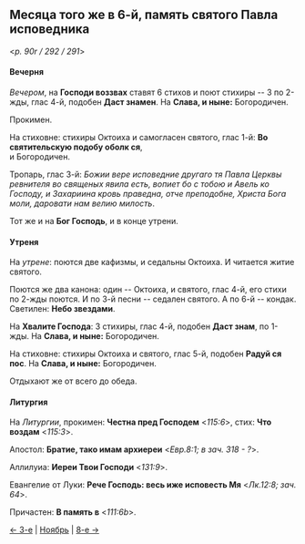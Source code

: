 
## Месяца того же в 6-й, память святого Павла исповедника

<*p. 90r / 292 / 291*>

#### Вечерня

*Вечером*, на **Господи воззвах** ставят 6 стихов и поют стихиры -- 3 по 2-жды, глас 4-й, 
подобен **Даст знамен**. На **Слава, и ныне:** Богородичен. 
 
Прокимен. 
 
На стиховне: стихиры Октоиха и самогласен святого, глас 1-й: **Во святительскую подобу оболк ся**,  
и Богородичен. 

Тропарь, глас 3-й: *Божии вере исповедние другаго тя Павла Церквы ревнителя во священых явила есть, 
вопиет бо с тобою и Авель ко Господу, и Захариина кровь праведна, отче преподобне, Христа Бога моли, 
даровати нам велию милость*. 

Тот же и на **Бог Господь**, и в конце утрени. 

#### Утреня

На *утрене*: поются две кафизмы, и седальны Октоиха. 
И читается житие святого. 

Поются же два канона: один -- Октоиха, и святого, глас 4-й, его стихи по 2-жды поются. 
И по 3-й песни -- седален святого. 
А по 6-й -- кондак. 
Светилен: **Небо звездами**. 

На **Хвалите Господа**: 3 стихиры, глас 4-й, подобен **Даст знам**, по 1-жды. 
На **Слава, и ныне:** Богородичен.

На стиховне: стихиры Октоиха и святого, глас 5-й, подобен **Радуй ся пос**. 
На **Слава, и ныне:** Богородичен. 

Отдыхают же от всего до обеда. 

#### Литургия

На *Литургии*, прокимен: **Честна пред Господем** <*115:6*>, стих: **Что воздам** <*115:3*>. 

Апостол: **Братие, тако имам архиереи** <*Евр.8:1; в зач. 318 - ?*>. 

Аллилуиа: **Иереи Твои Господи** <*131:9*>. 

Евангелие от Луки: **Рече Господь: весь иже исповесть Мя** <*Лк.12:8; зач. 64*>.

Причастен: **В память в** <*111:6b*>.

[← 3-е](11_03_AST.ru.md) | [Ноябрь](README.md#6-й) | [8-е →](11_08_AST.ru.md)
